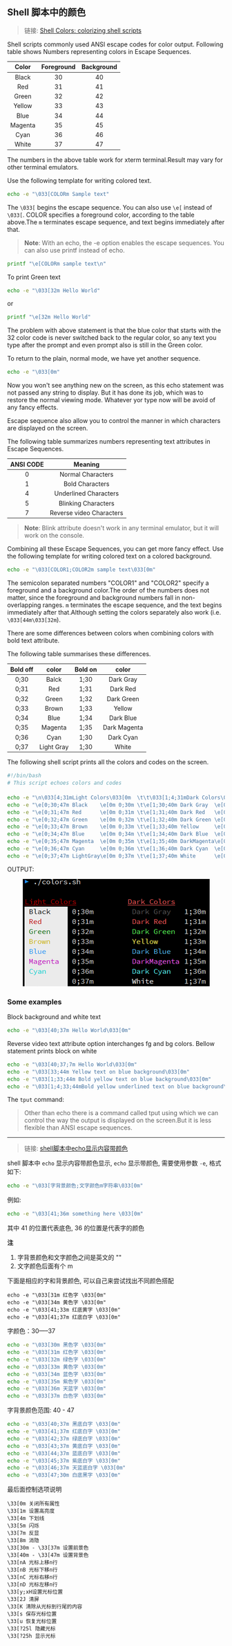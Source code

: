 ## Shell 脚本中的颜色

> 链接: [Shell Colors: colorizing shell scripts][link1]

Shell scripts commonly used ANSI escape codes for color output.
Following table shows Numbers representing colors in Escape Sequences.

| Color   | Foreground | Background |
| :---:   | :--------: | :--------: |
| Black   | 30         | 40         |
| Red     | 31         | 41         |
| Green   | 32         | 42         |
| Yellow  | 33         | 43         |
| Blue    | 34         | 44         |
| Magenta | 35         | 45         |
| Cyan    | 36         | 46         |
| White   | 37         | 47         |

The numbers in the above table work for xterm terminal.Result may vary
for other terminal emulators.

Use the following template for writing colored text.

```bash
echo -e "\033[COLORm Sample text"
```

The `\033[` begins the escape sequence. You can also use `\e[` instead
of `\033[`. COLOR specifies a foreground color, according to the table
above.The `m` terminates escape sequence, and text begins immediately
after that.

> **Note**: With an echo, the -e option enables the escape sequences. You can
> also use printf instead of echo.

```bash
printf "\e[COLORm sample text\n"
```

To print Green text

```bash
echo -e "\033[32m Hello World"
```

or

```bash
printf "\e[32m Hello World"
```

The problem with above statement is that the blue color that starts
with the 32 color code is never switched back to the regular color, so
any text you type after the prompt and even prompt also is still in the
Green color.

To return to the plain, normal mode, we have yet another sequence.

```bash
echo -e "\033[0m"
```

Now you won't see anything new on the screen, as this echo statement
was not passed any string to display. But it has done its job, which
was to restore the normal viewing mode. Whatever yor type now will be
avoid of any fancy effects.

Escape sequence also allow you to control the manner in which
characters are displayed on the screen.

The following table summarizes numbers representing text attributes
in Escape Sequences.

| ANSI CODE | Meaning                  |
| :-------: | :-----:                  |
| 0         | Normal Characters        |
| 1         | Bold Characters          |
| 4         | Underlined Characters    |
| 5         | Blinking Characters      |
| 7         | Reverse video Characters |

> **Note**: Blink attribute doesn't work in any terminal emulator, but it
> will work on the console.

Combining all these Escape Sequences, you can get more fancy effect.
Use the following template for writing colored text on a colored
background.

```bash
echo -e "\033[COLOR1;COLOR2m sample text\033[0m"
```

The semicolon separated numbers "COLOR1" and "COLOR2" specify a
foreground and a background color.The order of the numbers does not
matter, since the foreground and background numbers fall in non-
overlapping ranges. `m` terminates the escape sequence, and the text
begins immediately after that.Although setting the colors separately
also work (i.e. `\033[44m\033[32m`).

There are some differences between colors when combining colors with
bold text attribute.

The following table summarises these differences.

| Bold off | color      | Bold on | color        |
| :------: | :---:      | :-----: | :---:        |
| 0;30     | Balck      | 1;30    | Dark Gray    |
| 0;31     | Red        | 1;31    | Dark Red     |
| 0;32     | Green      | 1;32    | Dark Green   |
| 0;33     | Brown      | 1;33    | Yellow       |
| 0;34     | Blue       | 1;34    | Dark Blue    |
| 0;35     | Magenta    | 1;35    | Dark Magenta |
| 0;36     | Cyan       | 1;30    | Dark Cyan    |
| 0;37     | Light Gray | 1;30    | White        |

The following shell script prints all the colors and codes on the screen.

```bash
#!/bin/bash
# This script echoes colors and codes

echo -e "\n\033[4;31mLight Colors\033[0m  \t\t\033[1;4;31mDark Colors\033[0m"
echo -e "\e[0;30;47m Black    \e[0m 0;30m \t\e[1;30;40m Dark Gray  \e[0m 1;30m"
echo -e "\e[0;31;47m Red      \e[0m 0;31m \t\e[1;31;40m Dark Red   \e[0m 1;31m"
echo -e "\e[0;32;47m Green    \e[0m 0;32m \t\e[1;32;40m Dark Green \e[0m 1;32m"
echo -e "\e[0;33;47m Brown    \e[0m 0;33m \t\e[1;33;40m Yellow     \e[0m 1;33m"
echo -e "\e[0;34;47m Blue     \e[0m 0;34m \t\e[1;34;40m Dark Blue  \e[0m 1;34m"
echo -e "\e[0;35;47m Magenta  \e[0m 0;35m \t\e[1;35;40m DarkMagenta\e[0m 1;35m"
echo -e "\e[0;36;47m Cyan     \e[0m 0;36m \t\e[1;36;40m Dark Cyan  \e[0m 1;36m"
echo -e "\e[0;37;47m LightGray\e[0m 0;37m \t\e[1;37;40m White      \e[0m 1;37m"
```

OUTPUT:

<p align="center">
    <img src="img/shell-colors.png">
</p>

### Some examples

Block background and white text

```bash
echo -e "\033[40;37m Hello World\033[0m"
```

Reverse video text attribute option interchanges fg and bg colors.
Bellow statement prints block on white

```bash
echo -e "\033[40;37;7m Hello World\033[0m"
echo -e "\033[33;44m Yellow text on blue background\033[0m"
echo -e "\033[1;33;44m Bold yellow text on blue background\033[0m"
echo -e "\033[1;4;33;44mBold yellow underlined text on blue background\033[0m"
```

The `tput` command:

> Other than echo there is a command called tput using which we
> can control the way the output is displayed on the screen.But it is
> less flexible than ANSI escape sequences.


---

> 链接: [shell脚本中echo显示内容带颜色][link2]

shell 脚本中 `echo` 显示内容带颜色显示, `echo` 显示带颜色, 需要使用参数 `-e`,
格式如下:

```bash
echo -e "\033[字背景颜色;文字颜色m字符串\033[0m"
```

例如:

```bash
echo -e "\033[41;36m something here \033[0m"
```

其中 41 的位置代表底色, 36 的位置是代表字的颜色

**注**

1. 字背景颜色和文字颜色之间是英文的 ""
2. 文字颜色后面有个 m

下面是相应的字和背景颜色, 可以自己来尝试找出不同颜色搭配

```
echo -e "\033[31m 红色字 \033[0m"
echo -e "\033[34m 黄色字 \033[0m"
echo -e "\033[41;33m 红底黄字 \033[0m"
echo -e "\033[41;37m 红底白字 \033[0m"
```

字颜色：30—–37

```bash
echo -e "\033[30m 黑色字 \033[0m"
echo -e "\033[31m 红色字 \033[0m"
echo -e "\033[32m 绿色字 \033[0m"
echo -e "\033[33m 黄色字 \033[0m"
echo -e "\033[34m 蓝色字 \033[0m"
echo -e "\033[35m 紫色字 \033[0m"
echo -e "\033[36m 天蓝字 \033[0m"
echo -e "\033[37m 白色字 \033[0m"
```

字背景颜色范围: 40 - 47

```bash
echo -e "\033[40;37m 黑底白字 \033[0m"
echo -e "\033[41;37m 红底白字 \033[0m"
echo -e "\033[42;37m 绿底白字 \033[0m"
echo -e "\033[43;37m 黄底白字 \033[0m"
echo -e "\033[44;37m 蓝底白字 \033[0m"
echo -e "\033[45;37m 紫底白字 \033[0m"
echo -e "\033[46;37m 天蓝底白字 \033[0m"
echo -e "\033[47;30m 白底黑字 \033[0m"
```

最后面控制选项说明

```
\33[0m 关闭所有属性
\33[1m 设置高亮度
\33[4m 下划线
\33[5m 闪烁
\33[7m 反显
\33[8m 消隐
\33[30m - \33[37m 设置前景色
\33[40m - \33[47m 设置背景色
\33[nA 光标上移n行
\33[nB 光标下移n行
\33[nC 光标右移n行
\33[nD 光标左移n行
\33[y;xH设置光标位置
\33[2J 清屏
\33[K 清除从光标到行尾的内容
\33[s 保存光标位置
\33[u 恢复光标位置
\33[?25l 隐藏光标
\33[?25h 显示光标
```

[link1]: http://www.bashguru.com/2010/01/shell-colors-colorizing-shell-scripts.html
[link2]: https://www.cnblogs.com/lr-ting/archive/2013/02/28/2936792.html
